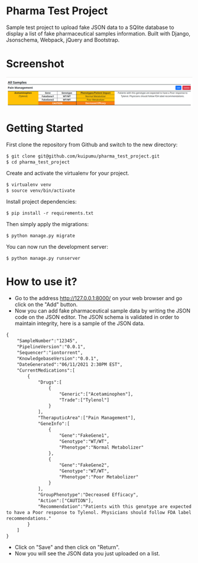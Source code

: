 # Pharma Test Project

Sample test project to upload fake JSON data to a SQlite database to display a list of fake pharmaceutical samples information. Built with Django, Jsonschema, Webpack, jQuery and Bootstrap.

# Screenshot

![Screenshot](screenshot.png)

# Getting Started

First clone the repository from Github and switch to the new directory:

    $ git clone git@github.com/kuipumu/pharma_test_project.git
    $ cd pharma_test_project
    

Create and activate the virtualenv for your project.

    $ virtualenv venv
    $ source venv/bin/activate
    

Install project dependencies:

    $ pip install -r requirements.txt
    
    
Then simply apply the migrations:

    $ python manage.py migrate
    

You can now run the development server:

    $ python manage.py runserver

# How to use it?

- Go to the address http://127.0.0.1:8000/ on your web browser and go click on the "Add" button.
- Now you can add fake pharmaceutical sample data by writing the JSON code on the JSON editor. The JSON schema is validated in order to maintain integrity, here is a sample of the JSON data.

```
{
    "SampleNumber":"12345",
    "PipelineVersion":"0.0.1",
    "Sequencer":"iontorrent",
    "KnowledgebaseVersion":"0.0.1",
    "DateGenerated":"06/11/2021 2:30PM EST",
    "CurrentMedications":[
        {
            "Drugs":[
                {
                    "Generic":["Acetaminophen"], 
                    "Trade":["Tylenol"]
                }
            ],
            "TheraputicArea":["Pain Management"],
            "GeneInfo":[
                {
                    "Gene":"FakeGene1",
                    "Genotype":"WT/WT",
                    "Phenotype":"Normal Metabolizer"
                },
                {
                    "Gene":"FakeGene2",
                    "Genotype":"WT/WT",
                    "Phenotype":"Poor Metabolizer"
                }
            ],
            "GroupPhenotype":"Decreased Efficacy",
            "Action":["CAUTION"],
            "Recommendation":"Patients with this genotype are expected to have a Poor response to Tylenol. Physicians should follow FDA label recommendations."
        }
    ]
}
```

- Click on "Save" and then click on "Return".
- Now you will see the JSON data you just uploaded on a list.
